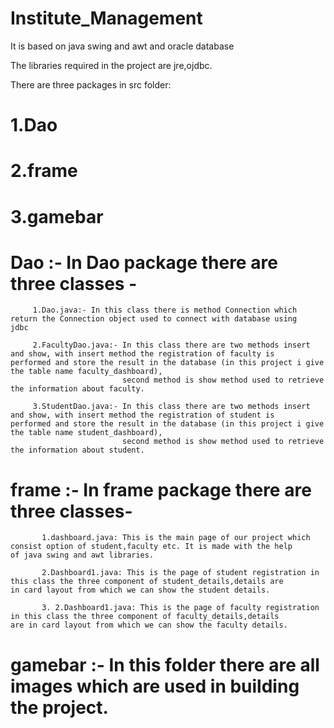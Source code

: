 # Institute_Management
It is based on java swing and awt and oracle database

The libraries required in the project are jre,ojdbc.

There are three packages in src folder:

# 1.Dao
# 2.frame
# 3.gamebar

# Dao :- In Dao package there are three classes -

         1.Dao.java:- In this class there is method Connection which return the Connection object used to connect with database using                         jdbc
         
         2.FacultyDao.java:- In this class there are two methods insert and show, with insert method the registration of faculty is                                  performed and store the result in the database (in this project i give the table name faculty_dashboard),   
                             second method is show method used to retrieve the information about faculty.

         3.StudentDao.java:- In this class there are two methods insert and show, with insert method the registration of student is                                  performed and store the result in the database (in this project i give the table name student_dashboard),  
                             second method is show method used to retrieve the information about student.

# frame :- In frame package there are three classes-

           1.dashboard.java: This is the main page of our project which consist option of student,faculty etc. It is made with the help                              of java swing and awt libraries.
           
           2.Dashboard1.java: This is the page of student registration in this class the three component of student_details,details are                               in card layout from which we can show the student details.
           
           3. 2.Dashboard1.java: This is the page of faculty registration in this class the three component of faculty_details,details                                    are in card layout from which we can show the faculty details.
           
# gamebar :- In this folder there are all images which are used in building the project.        
           
           
           
           
           
           
